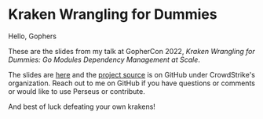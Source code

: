 # Kraken Wrangling for Dummies

Hello, Gophers

These are the slides from my talk at GopherCon 2022, _Kraken Wrangling for Dummies: Go Modules Dependency Management at Scale_.

The slides are [here](slides.pdf) and the [project source](https://github.com/CrowdStrike/perseus) is on GitHub under CrowdStrike's organization.  Reach out to me on GitHub if you have questions or comments or would like to use Perseus or contribute.

And best of luck defeating your own krakens!
